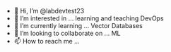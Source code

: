 - 👋 Hi, I’m @labdevtest23
- 👀 I’m interested in ... learning and teaching DevOps
- 🌱 I’m currently learning ... Vector Databases
- 💞️ I’m looking to collaborate on ... ML
- 📫 How to reach me ... 

<!---
labdevtest23/labdevtest23 is a ✨ special ✨ repository because its `README.md` (this file) appears on your GitHub profile.
You can click the Preview link to take a look at your changes.
--->
